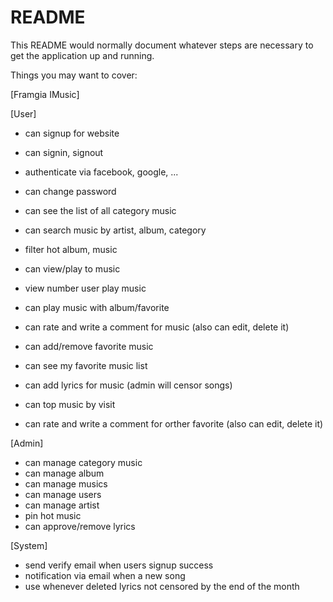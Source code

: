 # README

This README would normally document whatever steps are necessary to get the
application up and running.

Things you may want to cover:

[Framgia IMusic]

[User]
- can signup for website
- can signin, signout
- authenticate via facebook, google, ...
- can change password
- can see the list of all category music
- can search music by artist, album, category
- filter hot album, music
- can view/play to music
- view number user play music
- can play music with album/favorite
- can rate and write a comment for music (also can edit, delete it)
- can add/remove favorite music
- can see my favorite music list

- can add lyrics for music (admin will censor songs)
- can top music by visit
- can rate and write a comment for orther favorite (also can edit, delete it)

[Admin]
- can manage category music
- can manage album
- can manage musics
- can manage users
- can manage artist
- pin hot music
- can approve/remove lyrics

[System]
- send verify email when users signup success
- notification via email when a new song
- use whenever deleted lyrics not censored by the end of the month

